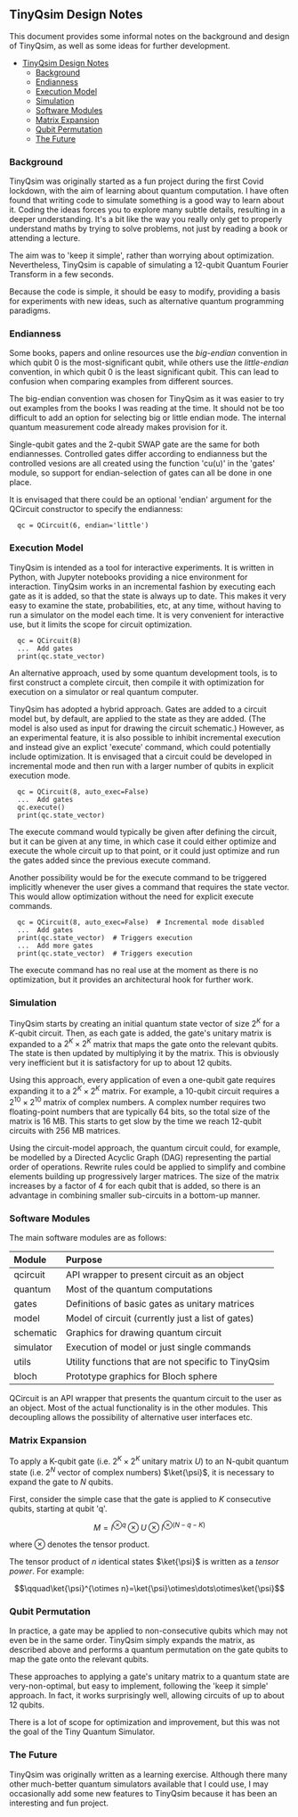 ## TinyQsim Design Notes

This document provides some informal notes on the background and design of TinyQsim, as well as some ideas for further development.

<!-- TOC -->

- [TinyQsim Design Notes](#tinyqsim-design-notes)
  - [Background](#background)
  - [Endianness](#endianness)
  - [Execution Model](#execution-model)
  - [Simulation](#simulation)
  - [Software Modules](#software-modules)
  - [Matrix Expansion](#matrix-expansion)
  - [Qubit Permutation](#qubit-permutation)
  - [The Future](#the-future)


<!-- TOC -->

### Background

TinyQsim was originally started as a fun project during the first Covid lockdown, with the aim of learning about quantum computation. I have often found that writing code to simulate something is a good way to learn about it. Coding the ideas forces you to explore many subtle details, resulting in a deeper understanding. It's a bit like the way you really only get to properly understand maths by trying to solve problems, not just by reading a book or attending a lecture.

The aim was to 'keep it simple', rather than worrying about optimization. Nevertheless, TinyQsim is capable of simulating a 12-qubit Quantum Fourier Transform in a few seconds.

Because the code is simple, it should be easy to modify, providing a basis for experiments with new ideas, such as alternative quantum programming paradigms.

### Endianness

Some books, papers and online resources use the *big-endian* convention in which qubit 0 is the most-significant qubit, while others use the *little-endian* convention, in which qubit 0 is the least significant qubit. This can lead to confusion when comparing examples from different sources.

The big-endian convention was chosen for TinyQsim as it was easier to try out examples from the books I was reading at the time. It should not be too difficult to add an option for selecting big or little endian mode. The internal quantum measurement code already makes provision for it.

Single-qubit gates and the 2-qubit SWAP gate are the same for both endiannesses. Controlled gates differ according to endianness but the controlled vesions are all created using the function 'cu(u)' in the 'gates' module, so support for endian-selection of gates can all be done in one place.

It is envisaged that there could be an optional 'endian' argument for the QCircuit constructor to specify the endianness:

```
  qc = QCircuit(6, endian='little')
```

### Execution Model

TinyQsim is intended as a tool for interactive experiments. It is written in Python, with Jupyter notebooks providing a nice environment for interaction. TinyQsim works in an incremental fashion by executing each gate as it is added, so that the state is always up to date. This makes it very easy to examine the state, probabilities, etc, at any time, without having to run a simulator on the model each time. It is very convenient for interactive use, but it limits the scope for circuit optimization.

```
  qc = QCircuit(8)
  ...  Add gates
  print(qc.state_vector)
```

An alternative approach, used by some quantum development tools, is to first construct a complete circuit, then compile it with optimization for execution on a simulator or real quantum computer.

TinyQsim has adopted a hybrid approach. Gates are added to a circuit model but, by default, are applied to the state as they are added. (The model is also used as input for drawing the circuit schematic.) However, as an experimental feature, it is also possible to inhibit incremental execution and instead give an explict 'execute' command, which could potentially include optimization. It is envisaged that a circuit could be developed in incremental mode and then run with a larger number of qubits in explicit execution mode.

```
  qc = QCircuit(8, auto_exec=False)
  ...  Add gates
  qc.execute()
  print(qc.state_vector)
```

The execute command would typically be given after defining the circuit, but it can be given at any time, in which case it could either optimize and execute the whole circuit up to that point, or it could just optimize and run the gates added since the previous execute command.

Another possibility would be for the execute command to be triggered implicitly whenever the user gives a command that requires the state vector. This would allow optimization without the need for explicit execute commands.

```
  qc = QCircuit(8, auto_exec=False)  # Incremental mode disabled
  ...  Add gates
  print(qc.state_vector)  # Triggers execution
  ...  Add more gates
  print(qc.state_vector)  # Triggers execution
```

The execute command has no real use at the moment as there is no optimization, but it provides an architectural hook for further work.

### Simulation

TinyQsim starts by creating an initial quantum state vector of size $2^K$ for a $K$-qubit circuit. Then, as each gate is added, the gate's unitary matrix is expanded to a $2^K\times 2^K$ matrix that maps the gate onto the relevant qubits. The state is then updated by multiplying it by the matrix. This is obviously very inefficient but it is satisfactory for up to about 12 qubits.

Using this approach, every application of even a one-qubit gate requires expanding it to a $2^K\times 2^K$ matrix. For example, a 10-qubit circuit requires a $2^{10}\times 2^{10}$ matrix of complex numbers. A complex number requires two floating-point numbers that are typically 64 bits, so the total size of the matrix is 16 MB. This starts to get slow by the time we reach 12-qubit circuits with 256 MB matrices.

Using the circuit-model approach, the quantum circuit could, for example, be modelled by a Directed Acyclic Graph (DAG) representing the partial order of operations. Rewrite rules could be applied to simplify and combine elements building up progressively larger matrices. The size of the matrix increases by a factor of 4 for each qubit that is added, so there is an advantage in combining smaller sub-circuits in a bottom-up manner.

### Software Modules

The main software modules are as follows:

| Module    | Purpose                                             | 
|:----------|:----------------------------------------------------|
| qcircuit  | API wrapper to present circuit as an object         |
| quantum   | Most of the quantum computations                    |       
| gates     | Definitions of basic gates as unitary matrices      |
| model     | Model of circuit (currently just a list of gates)   |
| schematic | Graphics for drawing quantum circuit                |
| simulator | Execution of model or just single commands          |
| utils     | Utility functions that are not specific to TinyQsim |
| bloch     | Prototype graphics for Bloch sphere                 |

QCircuit is an API wrapper that presents the quantum circuit to the user as an object. Most of the actual functionality is in the other modules. This decoupling allows the possibility of alternative user interfaces etc.

### Matrix Expansion

To apply a K-qubit gate (i.e. $2^K\times 2^K$ unitary matrix $U$) to an N-qubit quantum state (i.e. $2^N$ vector of complex numbers) $\ket{\psi}$, it is necessary to expand the gate to $N$ qubits.

First, consider the simple case that the gate is applied to $K$ consecutive qubits, starting at qubit 'q'.

```math
M = I^{\otimes q} \otimes U \otimes I^{\otimes (N - q - K)}
```

where $\otimes$ denotes the tensor product.

The tensor product of $n$ identical states $\ket{\psi}$ is written as a *tensor power*. For example:

```math
\qquad\ket{\psi}^{\otimes n}=\ket{\psi}\otimes\dots\otimes\ket{\psi}
```

### Qubit Permutation

In practice, a gate may be applied to non-consecutive qubits which may not even be in the same order. TinyQsim simply expands the matrix, as described above and performs a quantum permutation on the gate qubits to map the gate onto the relevant qubits.

These approaches to applying a gate's unitary matrix to a quantum state are very-non-optimal, but easy to implement, following the 'keep it simple' approach. In fact, it works surprisingly well, allowing circuits of up to about 12 qubits.

There is a lot of scope for optimization and improvement, but this was not the goal of the Tiny Quantum Simulator.

### The Future

TinyQsim was originally written as a learning exercise. Although there many other much-better quantum simulators available that I could use, I may occasionally add some new features to TinyQsim because it has been an interesting and fun project.
